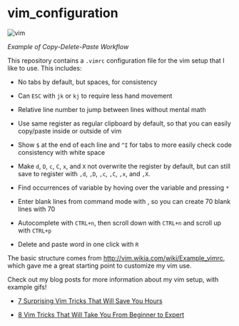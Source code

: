 # vim_configuration

![vim](https://user-images.githubusercontent.com/26510814/107433470-35a19d00-6ade-11eb-9fa6-557bebc9a068.gif)

_Example of Copy-Delete-Paste Workflow_

This repository contains a `.vimrc` configuration file for the vim setup that I like to use. This includes:

* No tabs by default, but spaces, for consistency

* Can `ESC` with `jk` or `kj` to require less hand movement

* Relative line number to jump between lines without mental math

* Use same register as regular clipboard by default, so that you can easily copy/paste inside or outside of vim

* Show `$` at the end of each line and `^I` for tabs to more easily check code consistency with white space

* Make `d`, `D`, `c`, `C`, `x`, and `X` not overwrite the register by default, but can still save to register with `,d`, `,D`, `,c`, `,C`, `,x`, and `,X`.

* Find occurrences of variable by hoving over the variable and pressing `*`

* Enter blank lines from command mode with <Enter>, so you can create 70 blank lines with 70<Enter>

* Autocomplete with `CTRL+n`, then scroll down with `CTRL+n` and scroll up with `CTRL+p`

* Delete and paste word in one click with `R`

The basic structure comes from http://vim.wikia.com/wiki/Example_vimrc, which gave me a great starting point to customize my vim use.


Check out my blog posts for more information about my vim setup, with example gifs!

* [7 Surprising Vim Tricks That Will Save You Hours](https://levelup.gitconnected.com/7-surprising-vim-tricks-that-will-save-you-hours-b158d23fe9b7)

* [8 Vim Tricks That Will Take You From Beginner to Expert](https://medium.com/swlh/8-vim-tricks-that-will-take-you-from-beginner-to-expert-817ff4870245)
